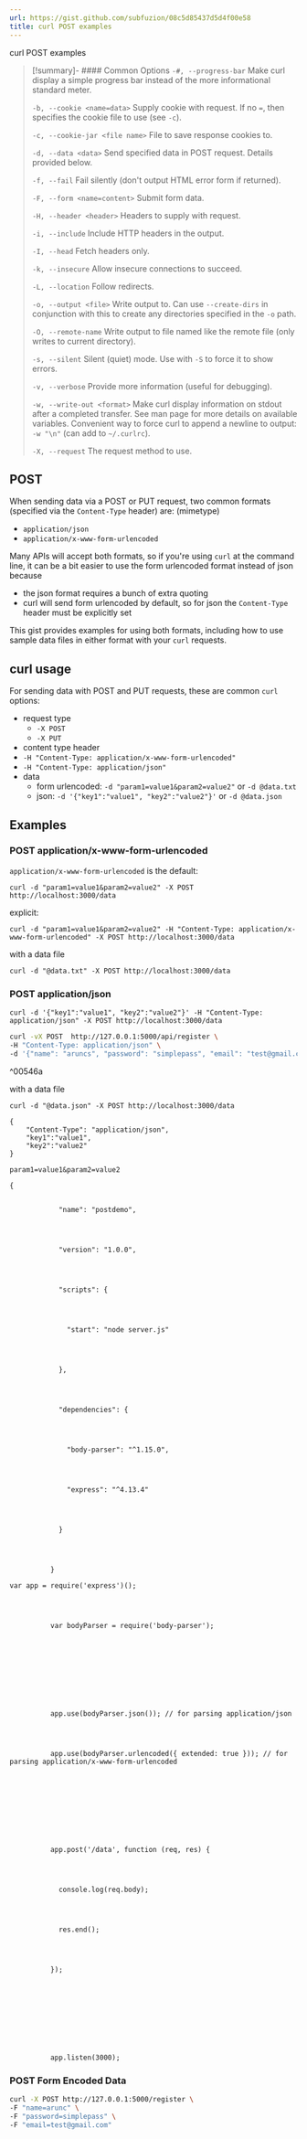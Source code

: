 ```yaml
---
url: https://gist.github.com/subfuzion/08c5d85437d5d4f00e58
title: curl POST examples
---
```

curl POST examples

> [!summary]- #### Common Options
> `-#, --progress-bar` Make curl display a simple progress bar instead of the more informational standard meter.
> 
> `-b, --cookie <name=data>` Supply cookie with request. If no `=`, then specifies the cookie file to use (see `-c`).
> 
> `-c, --cookie-jar <file name>` File to save response cookies to.
> 
> `-d, --data <data>` Send specified data in POST request. Details provided below.
> 
> `-f, --fail` Fail silently (don't output HTML error form if returned).
> 
> `-F, --form <name=content>` Submit form data.
> 
> `-H, --header <header>` Headers to supply with request.
> 
> `-i, --include` Include HTTP headers in the output.
> 
> `-I, --head` Fetch headers only.
> 
> `-k, --insecure` Allow insecure connections to succeed.
> 
> `-L, --location` Follow redirects.
> 
> `-o, --output <file>` Write output to. Can use `--create-dirs` in conjunction with this to create any directories specified in the `-o` path.
> 
> `-O, --remote-name` Write output to file named like the remote file (only writes to current directory).
> 
> `-s, --silent` Silent (quiet) mode. Use with `-S` to force it to show errors.
> 
> `-v, --verbose` Provide more information (useful for debugging).
> 
> `-w, --write-out <format>` Make curl display information on stdout after a completed transfer. See man page for more details on available variables. Convenient way to force curl to append a newline to output: `-w "\n"` (can add to `~/.curlrc`).
> 
> `-X, --request` The request method to use.
> 



## POST

When sending data via a POST or PUT request, two common formats (specified via the `Content-Type` header) are:
(mimetype)
- `application/json`
- `application/x-www-form-urlencoded`

Many APIs will accept both formats, so if you're using `curl` at the command line, it can be a bit easier to use the form urlencoded format instead of json because

- the json format requires a bunch of extra quoting
- curl will send form urlencoded by default, so for json the `Content-Type` header must be explicitly set

This gist provides examples for using both formats, including how to use sample data files in either format with your `curl` requests.

## curl usage

For sending data with POST and PUT requests, these are common `curl` options:

- request type
	- `-X POST`
	- `-X PUT`
- content type header
- `-H "Content-Type: application/x-www-form-urlencoded"`
- `-H "Content-Type: application/json"`
- data
	- form urlencoded: `-d "param1=value1&param2=value2"` or `-d @data.txt`
	- json: `-d '{"key1":"value1", "key2":"value2"}'` or `-d @data.json`

## Examples

### POST application/x-www-form-urlencoded

`application/x-www-form-urlencoded` is the default:

```
curl -d "param1=value1&param2=value2" -X POST http://localhost:3000/data
```

explicit:

```
curl -d "param1=value1&param2=value2" -H "Content-Type: application/x-www-form-urlencoded" -X POST http://localhost:3000/data
```

with a data file

```
curl -d "@data.txt" -X POST http://localhost:3000/data
```

### POST application/json

```
curl -d '{"key1":"value1", "key2":"value2"}' -H "Content-Type: application/json" -X POST http://localhost:3000/data
```

```bash
curl -vX POST  http://127.0.0.1:5000/api/register \
-H "Content-Type: application/json" \
-d '{"name": "aruncs", "password": "simplepass", "email": "test@gmail.com"}' 

```

^00546a

with a data file

```
curl -d "@data.json" -X POST http://localhost:3000/data
```

```
{
	"Content-Type": "application/json",
	"key1":"value1",
	"key2":"value2"
}
```

```
param1=value1&param2=value2
```

```
{
        

            "name": "postdemo",
        
        
          

            "version": "1.0.0",
        
        
          

            "scripts": {
        
        
          

              "start": "node server.js"
        
        
          

            },
        
        
          

            "dependencies": {
        
        
          

              "body-parser": "^1.15.0",
        
        
          

              "express": "^4.13.4"
        
        
          

            }
        
        
          

          }
```

```
var app = require('express')();
        
        
          

          var bodyParser = require('body-parser');
        
        
          

          

        
        
          

          app.use(bodyParser.json()); // for parsing application/json
        
        
          

          app.use(bodyParser.urlencoded({ extended: true })); // for parsing application/x-www-form-urlencoded
        
        
          

          

        
        
          

          app.post('/data', function (req, res) {
        
        
          

            console.log(req.body);
        
        
          

            res.end();
        
        
          

          });
        
        
          

          

        
        
          

          app.listen(3000);
```

### POST Form Encoded Data
```bash
curl -X POST http://127.0.0.1:5000/register \
-F "name=arunc" \
-F "password=simplepass" \
-F "email=test@gmail.com"
```
